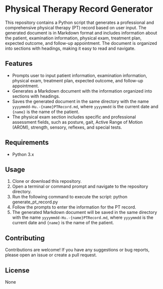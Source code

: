 # Physical Therapy Record Generator

This repository contains a Python script that generates a professional and comprehensive physical therapy (PT) record based on user input. The generated document is in Markdown format and includes information about the patient, examination information, physical exam, treatment plan, expected outcome, and follow-up appointment. The document is organized into sections with headings, making it easy to read and navigate.

## Features

- Prompts user to input patient information, examination information, physical exam, treatment plan, expected outcome, and follow-up appointment.
- Generates a Markdown document with the information organized into sections with headings.
- Saves the generated document in the same directory with the name `yyyymmdd-Hu.-{name}PTRecord.md`, where `yyyymmdd` is the current date and `{name}` is the name of the patient.
- The physical exam section includes specific and professional assessment fields, such as posture, gait, Active Range of Motion (AROM), strength, sensory, reflexes, and special tests.

## Requirements

- Python 3.x

## Usage

1. Clone or download this repository.
2. Open a terminal or command prompt and navigate to the repository directory.
3. Run the following command to execute the script:
python generate_pt_record.py
4. Follow the prompts to enter the information for the PT record.
5. The generated Markdown document will be saved in the same directory with the name `yyyymmdd-Hu.-{name}PTRecord.md`, where `yyyymmdd` is the current date and `{name}` is the name of the patient.

## Contributing

Contributions are welcome! If you have any suggestions or bug reports, please open an issue or create a pull request.

## License

None

